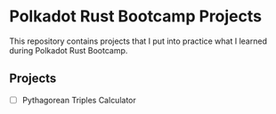 # Polkadot Rust Bootcamp Projects

This repository contains projects that I put into practice what I learned during Polkadot Rust Bootcamp.

## Projects

- [ ] Pythagorean Triples Calculator
